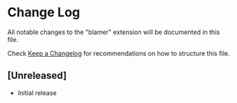# Change Log
All notable changes to the "blamer" extension will be documented in this file.

Check [Keep a Changelog](http://keepachangelog.com/) for recommendations on how to structure this file.

## [Unreleased]
- Initial release
